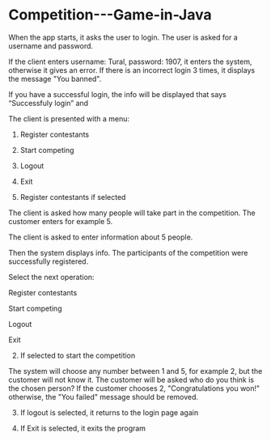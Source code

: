 # Competition---Game-in-Java

When the app starts, it asks the user to login. The user is asked for a username and password.

If the client enters username: Tural, password: 1907, it enters the system, otherwise it gives an error. If there is an incorrect login 3 times, it displays the message "You banned".

If you have a successful login, the info will be displayed that says “Successfuly login” and

The client is presented with a menu:

1. Register contestants

2. Start competing

3. Logout

4. Exit



1. Register contestants if selected

The client is asked how many people will take part in the competition. The customer enters for example 5.

The client is asked to enter information about 5 people.

Then the system displays info. The participants of the competition were successfully registered.

Select the next operation:

Register contestants

Start competing

Logout

Exit

2. If selected to start the competition

The system will choose any number between 1 and 5, for example 2, but the customer will not know it. The customer will be asked who do you think is the chosen person? If the customer chooses 2, "Congratulations you won!" otherwise, the "You failed" message should be removed.



3. If logout is selected, it returns to the login page again

4. If Exit is selected, it exits the program
